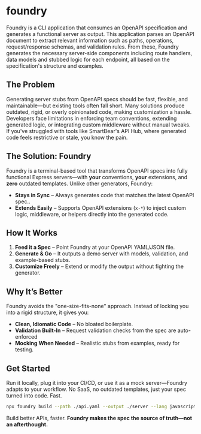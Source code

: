 # foundry

Foundry is a CLI application that consumes an OpenAPI specification and generates a functional server as output. This application parses an OpenAPI document to extract relevant information such as paths, operations, request/response schemas, and validation rules. From these, Foundry generates the necessary server-side components including route handlers, data models and stubbed logic for each endpoint, all based on the specification's structure and examples.

## **The Problem**

Generating server stubs from OpenAPI specs should be fast, flexible, and maintainable—but existing tools often fall short. Many solutions produce outdated, rigid, or overly opinionated code, making customization a hassle. Developers face limitations in enforcing team conventions, extending generated logic, or integrating custom middleware without manual tweaks. If you've struggled with tools like SmartBear's API Hub, where generated code feels restrictive or stale, you know the pain.

## **The Solution: Foundry**

Foundry is a terminal-based tool that transforms OpenAPI specs into fully functional Express servers—with **your** conventions, **your** extensions, and **zero** outdated templates. Unlike other generators, Foundry:

- **Stays in Sync** – Always generates code that matches the latest OpenAPI spec..
- **Extends Easily** – Supports OpenAPI extensions (`x-*`) to inject custom logic, middleware, or helpers directly into the generated code.

## **How It Works**

1. **Feed it a Spec** – Point Foundry at your OpenAPI YAML/JSON file.
2. **Generate & Go** – It outputs a demo server with models, validation, and example-based stubs.
3. **Customize Freely** – Extend or modify the output without fighting the generator.

## **Why It’s Better**

Foundry avoids the "one-size-fits-none" approach. Instead of locking you into a rigid structure, it gives you:

- **Clean, Idiomatic Code** – No bloated boilerplate.
- **Validation Built-In** – Request validation checks from the spec are auto-enforced
- **Mocking When Needed** – Realistic stubs from examples, ready for testing.

## **Get Started**

Run it locally, plug it into your CI/CD, or use it as a mock server—Foundry adapts to your workflow. No SaaS, no outdated templates, just your spec turned into code. Fast.

```sh
npx foundry build --path ./api.yaml --output ./server --lang javascript
```

Build better APIs, faster. **Foundry makes the spec the source of truth—not an afterthought.**

